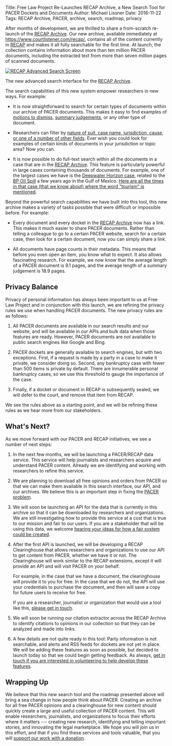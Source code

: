 Title: Free Law Project Re-Launches RECAP Archive, a New Search Tool for PACER Dockets and Documents
Author: Michael Lissner
Date: 2016-11-22
Tags: RECAP Archive, PACER, archive, search, roadmap, privacy


After months of development, we are thrilled to share a from-scratch re-launch of the [RECAP Archive][ra]. Our new archive, available immediately at <https://www.courtlistener.com/recap/>, contains all of the content currently in [RECAP][recap] and makes it all fully searchable for the first time. At launch, the collection contains information about more than ten million PACER documents, including the extracted text from more than seven million pages of scanned documents.

<div class="left-image">
    <a href="https://www.courtlistener.com/recap/">
        <img src="{filename}/images/recap-adv-search.png"
             alt="RECAP Advanced Search Screen"
             class="img-responsive border"/>
    </a>
    <p class="caption">The new advanced search interface for the <a href="https://www.courtlistener.com/recap/">RECAP Archive</a>.</p>
</div>
<div class="clearfix"></div>

The search capabilities of this new system empower researchers in new ways. For example:
 
 - It is now straightforward to search for certain types of documents within our archive of PACER documents. This makes it easy to find examples of [motions to dismiss][mtd], [summary judgements][sj], or any other type of document. 
 
 - Researchers can filter by [nature of suit, case name, jurisdiction, cause, or one of a number of other fields][adv]. Ever wish you could look for examples of certain kinds of documents in your jurisdiction or topic area? Now you can.
 
 - It is now possible to do full-text search within all the documents in a case that are in the [RECAP Archive][ra]. This feature is particularly powerful in large cases containing thousands of documents. For example, one of the largest cases we have is the [Deepwater Horizon case][dwh], related to the [BP Oil Spill][oil] a few years ago in the Gulf of Mexico. [Here are all the times in that case (that we know about) where the word "tourism" is mentioned][dwht].
  
Beyond the powerful search capabilities we have built into this tool, this new archive makes a variety of tasks possible that were difficult or impossible before. For example:

 - Every document and every docket in the [RECAP Archive][ra] now has a link. This makes it much easier to share PACER documents. Rather than telling a colleague to go to a certain PACER website, search for a certain case, then look for a certain document, now you can simply share a link.
 
 - All documents have page counts in their metadata. This means that before you even open an item, you know what to expect. It also allows fascinating research. For example, we now know that the average length of a PACER document is 9.1 pages, and the average length of a summary judgement is 18.9 pages.
   

## Privacy Balance

Privacy of personal information has always been important to us at Free Law Project and in conjunction with this launch, we are refining the privacy rules we use when handling PACER documents. The new privacy rules are as follows:
 
1. All PACER documents are available in our search results and our website, and will be available in our APIs and bulk data when those features are ready. However, PACER documents are *not* available to public search engines like Google and Bing. 

1. PACER dockets are generally available to search engines, but with two exceptions. First, if a request is made by a party in a case to make it private, we consider doing so. Second, any bankruptcy case with fewer than 500 items is private by default. There are innumerable personal bankruptcy cases, so we use this threshold to gauge the importance of the case.

1. Finally, if a docket or document in RECAP is subsequently sealed, we will defer to the court, and remove that item from RECAP.

We see the rules above as a starting point, and we will be refining these rules as we hear more from our stakeholders.


## What's Next?

As we move forward with our PACER and RECAP initiatives, we see a number of next steps:

1. In the next few months, we will be launching a PACER/RECAP data service. This service will help journalists and researchers acquire and understand PACER content. Already we are identifying and working with researchers to refine this service.
  
1. We are planning to download all free opinions and orders from PACER so that we can make them available in this search interface, our API, and our archives. We believe this is an important step in fixing the [PACER problem][problem].

1. We will soon be launching an API for the data that is currently in this archive so that it can be downloaded by researchers and organizations. We are still investigating how to provide this service at a cost that is true to our mission and fair to our users. If you are a stakeholder that will be using this data, we welcome [hearing your ideas for how a fair system could be created][c].

1. After the first API is launched, we will be developing a RECAP Clearinghouse that allows researchers and organizations to use our API to get content from PACER, whether we have it or not. The Clearinghouse will work similar to the RECAP extensions, except it will provide an API and will visit PACER on your behalf. 

    For example, in the case that we have a document, the clearinghouse will provide it to you for free. In the case that we do not, the API will use your credentials to purchase the document, and then will save a copy for future users to receive for free. 

    If you are a researcher, journalist or organization that would use a tool like this, [please get in touch][c].
 
1. We will soon be running our citation extractor across the RECAP Archive to identify citations to opinions in our collection so that they can be analyzed and made into links.

1. A few details are not quite ready in this tool: Party information is not searchable, and alerts and RSS feeds for dockets are not yet in place. We will be adding these features as soon as possible, but decided to launch today so that we could begin getting feedback. As always, [get in touch if you are interested in volunteering to help develop these features][c].


## Wrapping Up

We believe that this new search tool and the roadmap presented above will bring a sea change in how people think about PACER. Creating an archive for all free PACER opinions and a clearinghouse for new content should quickly create a large and useful collection of PACER content. This will enable researchers, journalists, and organizations to focus their efforts where it matters --- creating new research, identifying and telling important stories, and innovating the legal marketplace. We hope you will join us in this effort, and that if you find these services and tools valuable, that you will [support our work with a donation][donate].


[problem]: https://free.law/2015/03/20/what-is-the-pacer-problem/
[ra]: https://www.courtlistener.com/recap/
[mtd]: https://www.courtlistener.com/?q=&type=r&order_by=score+desc&description=%22motion+to+dismiss%22
[sj]: https://www.courtlistener.com/?q=&type=r&order_by=score+desc&description=%22summary+judgement%22
[donate]: {filename}/pages/donate.md
[recap]: {filename}/pages/recap.md
[c]: {filename}/pages/contact.md
[adv]: https://www.courtlistener.com/search/advanced-techniques/
[dwh]: https://www.courtlistener.com/docket/4510515/in-re-oil-spill-by-the-oil-rig-deepwater-horizon-in-the-gulf-of-mexico/
[dwht]: https://www.courtlistener.com/?q=docket_id%3A4510515+tourism&type=r&order_by=score+desc&available_only=on
[oil]: https://en.wikipedia.org/wiki/Deepwater_Horizon_oil_spill
